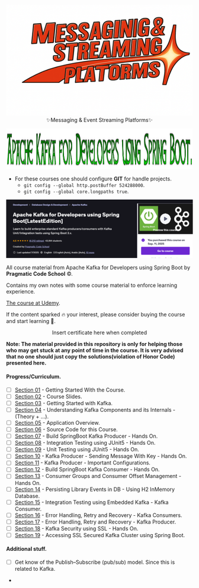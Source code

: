 <p align="center">
    <img id="studying" src="message and streaming platforms.png" style="height: 300px; width: 900px;">
  <text>✨Messaging & Event Streaming Platforms✨</text>
</p>

<p align="center">
   <img src="Apache Kafka for Developers using Spring Boot caption.png" alt="Apache Kafka for Developers using Spring Boot" width="800" height="110"/>
</p>

- For these courses one should configure **GIT** for handle projects.
    - `git config --global http.postBuffer 524288000`.
    - `git config --global core.longpaths true`.

<p align="center">
    <img id="Modern Java Mastering Features from Java 8 to Java 21" src="Apache Kafka for Developers using Spring Boot desc.PNG" style=" width: 900px;">
</p>

All course material from Apache Kafka for Developers using Spring Boot
by **Pragmatic Code School** ©. 

Contains my own notes with some course material to enforce learning experience.

<!-- add this comment later 
This repository is made with [![Eclipse](https://img.shields.io/badge/Eclipse-FE7A16.svg?logo=Eclipse&logoColor=white)](#), therefore it will include configuration files which are related to this IDE this approach will be favored for now. ⚙️ -->

[The course at Udemy](https://www.udemy.com/course/apache-kafka-for-developers-using-springboot/). 


If the content sparked :fire: your interest, please consider buying the course and start learning :book:.

<!-- 
Linkedin puts this shit front, when clicking from private mode x(. Need to put this to make jump working every case
?trk=public_profile_see-credential 
-->

<div align="center">
    Insert certificate here when completed
</div>


**Note: The material provided in this repository is only for helping those who may get stuck at any point of time in the course. It is very advised that no one should just copy the solutions(violation of Honor Code) presented here.**

#### Progress/Curriculum.

- [ ] [Section 01](#) - Getting Started With the Course.
- [ ] [Section 02](#) - Course Slides.
- [ ] [Section 03](#) - Getting Started with Kafka.
- [ ] [Section 04](#) - Understanding Kafka Components and its Internals - (Theory + ...).
- [ ] [Section 05](#) - Application Overview.
- [ ] [Section 06](#) - Source Code for this Course.
- [ ] [Section 07](#) - Build SpringBoot Kafka Producer - Hands On.
- [ ] [Section 08](#) - Integration Testing using JUnit5 - Hands On.
- [ ] [Section 09](#) - Unit Testing using JUnit5 - Hands On.
- [ ] [Section 10](#) - Kafka Producer - Sending Message With Key - Hands On.
- [ ] [Section 11](#) - Kafka Producer - Important Configurations.
- [ ] [Section 12](#) - Build SpringBoot Kafka Consumer - Hands On.
- [ ] [Section 13](#) - Consumer Groups and Consumer Offset Management - Hands On.
- [ ] [Section 14](#) - Persisting Library Events in DB - Using H2 InMemory Database.
- [ ] [Section 15](#) - Integration Testing using Embedded Kafka - Kafka Consumer.
- [ ] [Section 16](#) - Error Handling, Retry and Recovery - Kafka Consumers.
- [ ] [Section 17](#) - Error Handling, Retry and Recovery - Kafka Producer.
- [ ] [Section 18](#) - Kafka Security using SSL - Hands On.
- [ ] [Section 19](#) - Accessing SSL Secured Kafka Cluster using Spring Boot.

#### Additional stuff.

- [ ] Get know of the Publish–Subscribe (pub/sub) model. Since this is related to Kafka.    

- 
